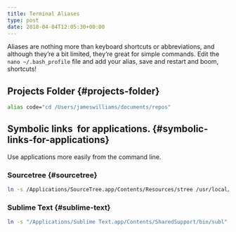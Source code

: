 ```yaml
---
title: Terminal Aliases
type: post
date: 2018-04-04T12:05:30+00:00
---
```

Aliases are nothing more than keyboard shortcuts or abbreviations, and although they’re a bit limited, they’re great for simple commands. Edit the `nano ~/.bash_profile` file and add your alias, save and restart and boom, shortcuts!<!--more-->

## Projects Folder {#projects-folder}
```bash
alias code="cd /Users/jameswilliams/documents/repos"
```
## Symbolic links  for applications. {#symbolic-links-for-applications}

Use applications more easily from the command line.

### Sourcetree {#sourcetree}
```bash
ln -s /Applications/SourceTree.app/Contents/Resources/stree /usr/local/bin/
```
### Sublime Text {#sublime-text}
```bash
ln -s "/Applications/Sublime Text.app/Contents/SharedSupport/bin/subl" /usr/local/bin/subl
```
